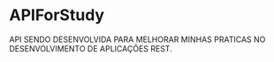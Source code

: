 # APIForStudy
API SENDO DESENVOLVIDA PARA MELHORAR MINHAS PRATICAS NO DESENVOLVIMENTO DE APLICAÇÕES REST.
